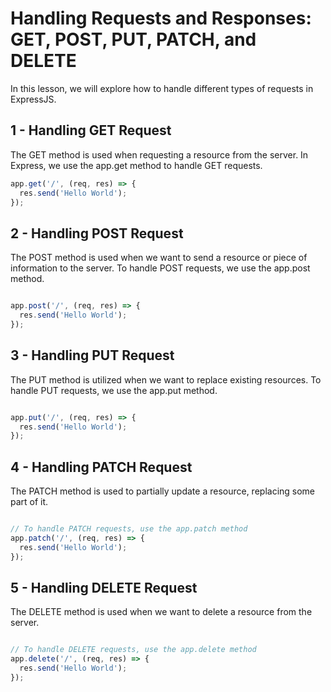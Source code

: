 # Handling Requests and Responses: GET, POST, PUT, PATCH, and DELETE

In this lesson, we will explore how to handle different types of requests in ExpressJS.

## 1 - Handling GET Request

The GET method is used when requesting a resource from the server. In Express, we use the app.get method to handle GET requests.

```js
app.get('/', (req, res) => {
  res.send('Hello World');
});
```

## 2 - Handling POST Request

The POST method is used when we want to send a resource or piece of information to the server. To handle POST requests, we use the app.post method.

```js

app.post('/', (req, res) => {
  res.send('Hello World');
});
```

## 3 -  Handling PUT Request

The PUT method is utilized when we want to replace existing resources. To handle PUT requests, we use the app.put method.

```js

app.put('/', (req, res) => {
  res.send('Hello World');
});
```

## 4 - Handling PATCH Request
The PATCH method is used to partially update a resource, replacing some part of it.

```js

// To handle PATCH requests, use the app.patch method
app.patch('/', (req, res) => {
  res.send('Hello World');
});
```

## 5 - Handling DELETE Request

The DELETE method is used when we want to delete a resource from the server.

```js

// To handle DELETE requests, use the app.delete method
app.delete('/', (req, res) => {
  res.send('Hello World');
});
```
